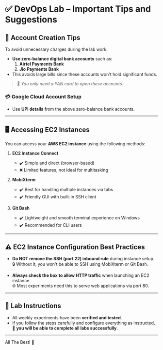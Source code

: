 # ✅ DevOps Lab – Important Tips and Suggestions

## 📌 Account Creation Tips

To avoid unnecessary charges during the lab work:

- **Use zero-balance digital bank accounts** such as:
  1. **Airtel Payments Bank**
  2. **Jio Payments Bank**
- This avoids large bills since these accounts won't hold significant funds.

> 🔑 *You only need a PAN card to open these accounts.*

### 💳 Google Cloud Account Setup
- Use **UPI details** from the above zero-balance bank accounts.
---

## 🖥️ Accessing EC2 Instances

You can access your **AWS EC2 instance** using the following methods:

1. **EC2 Instance Connect**  
   - ✔️ Simple and direct (browser-based)  
   - ❌ Limited features, not ideal for multitasking

2. **MobiXterm**  
   - ✔️ Best for handling multiple instances via tabs  
   - ✔️ Friendly GUI with built-in SSH client

3. **Git Bash**  
   - ✔️ Lightweight and smooth terminal experience on Windows  
   - ✔️ Recommended for CLI users

---

## ⚠️ EC2 Instance Configuration Best Practices

- **Do NOT remove the SSH (port 22) inbound rule** during instance setup.  
  🔒 Without it, you won't be able to SSH using MobiXterm or Git Bash.

- **Always check the box to allow HTTP traffic** when launching an EC2 instance.  
  🌐 Most experiments need this to serve web applications via port 80.

---

## 🧪 Lab Instructions

- All weekly experiments have been **verified and tested**.
- If you follow the steps carefully and configure everything as instructed,  
  💯 **you will be able to complete all labs successfully**.

---
All The Best! 🚀
